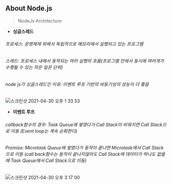 ## About Node.js
> NodeJs Architecture
+ **싱글스레드**    
###### 프로세스: 운영체제 위에서 독립적으로 메모리에서 실행되고 있는 프로그램
###### 스레드: 프로세스 내에서 동작되는 여러 실행의 흐름(프로그램 안에서 동시에 여러개가 수행될 수 있는 작은 일꾼 단위)
###### node js가 싱글스레드인 이유: 이벤트 루프 기반의 비동기성의 성능이 더 좋음   
![스크린샷 2021-04-30 오후 1 33 53](https://user-images.githubusercontent.com/66048317/116648750-c343a900-a9b8-11eb-9040-6b2230da659f.png)
+ **이벤트 루프**   
###### callback함수의 경우: Task Queue에 쌓였다가 Call Stack이 비워지면 Call Stack으로 이동 (Event loop는 계속 순회한다)
###### Promise: Microtask Queue에 쌓였다가 동작이 끝나면 Microtask에서 Call Stack으로 이동 (call back함수는 동작이 끝나지않아도 Call Stack에 데이터가 하나도 없을 때 Task Queue에서 Call Stack으로 이동)
![스크린샷 2021-04-30 오후 3 17 00](https://user-images.githubusercontent.com/66048317/116656167-305e3b00-a9c7-11eb-9a7f-ed96fd315997.png)


